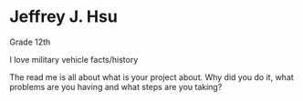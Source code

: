 # Jeffrey J. Hsu

Grade 12th

I love military vehicle facts/history

The read me is all about what is your project about. Why did you do it, what problems are you having and what steps are you taking?
